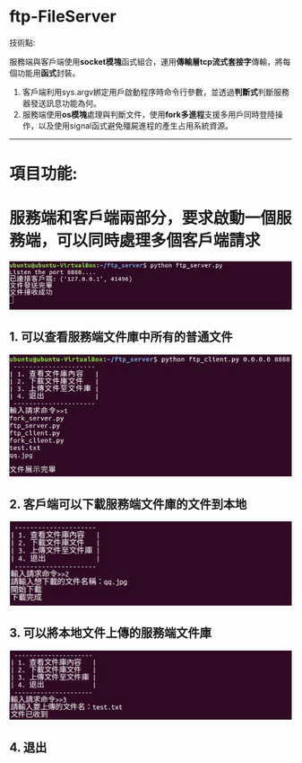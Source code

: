# ftp-FileServer
技術點:

服務端與客戶端使用**socket模塊**函式組合，運用**傳輸層tcp流式套接字**傳輸，將每個功能用**函式**封裝。
   1. 客戶端利用sys.argv綁定用戶啟動程序時命令行參數，並透過**判斷式**判斷服務器發送訊息功能為何。
   2. 服務端使用**os模塊**處理與判斷文件，使用**fork多進程**支援多用戶同時登陸操作，以及使用signal函式避免殭屍進程的產生占用系統資源。
   
-----------------------------------------------------------------------   
# 項目功能:

# 服務端和客戶端兩部分，要求啟動一個服務端，可以同時處理多個客戶端請求

  ![image](https://github.com/dian0624/ftp-FileServer/blob/master/FileServer_image/1583727107550.jpg)

## 1. 可以查看服務端文件庫中所有的普通文件

  ![image](https://github.com/dian0624/ftp-FileServer/blob/master/FileServer_image/54665.jpg)
          
## 2. 客戶端可以下載服務端文件庫的文件到本地

  ![image](https://github.com/dian0624/ftp-FileServer/blob/master/FileServer_image/1583727095154.jpg)   
          
## 3. 可以將本地文件上傳的服務端文件庫

  ![image](https://github.com/dian0624/ftp-FileServer/blob/master/FileServer_image/158372709515456.jpg) 

## 4. 退出


